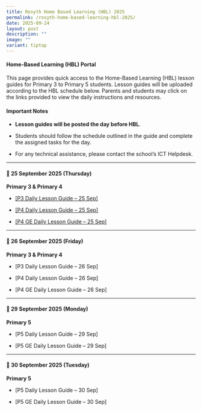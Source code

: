```yaml
---
title: Rosyth Home Based Learning (HBL) 2025
permalink: /rosyth-home-based-learning-hbl-2025/
date: 2025-09-24
layout: post
description: ""
image: ""
variant: tiptap
---
```

<h4>Home-Based Learning (HBL) Portal</h4>
<p>This page provides quick access to the Home-Based Learning (HBL) lesson
guides for Primary 3 to Primary 5 students. Lesson guides will be uploaded
according to the HBL schedule below. Parents and students may click on
the links provided to view the daily instructions and resources.</p>
<h4>Important Notes</h4>
<ul>
<li>
<p><strong>Lesson guides will be posted the day before HBL</strong>.</p>
</li>
<li>
<p>Students should follow the schedule outlined in the guide and complete
the assigned tasks for the day.</p>
</li>
<li>
<p>For any technical assistance, please contact the school’s ICT Helpdesk.</p>
</li>
</ul>
<hr>
<h4>📅 25 September 2025 (Thursday)</h4>
<p><strong>Primary 3 &amp; Primary 4</strong>
</p>
<ul>
<li>
<p><a href="/files/HBL Lesson Guide/2025 HBL/P3_HBL_Lesson_Guide___25_September_2025.pdf" rel="noopener noreferrer nofollow" target="_blank">[P3 Daily Lesson Guide – 25 Sep]</a>
</p>
</li>
<li>
<p><a href="/files/HBL Lesson Guide/2025 HBL/P4_HBL_Lesson_Guide___25_September_2025.pdf" rel="noopener noreferrer nofollow" target="_blank">[P4 Daily Lesson Guide – 25 Sep]</a>
</p>
</li>
<li>
<p><a href="/files/HBL Lesson Guide/2025 HBL/P4_GE_HBL_Lesson_Guide___25_September_2025.pdf" rel="noopener noreferrer nofollow" target="_blank">[P4 GE Daily Lesson Guide – 25 Sep]</a>
</p>
</li>
</ul>
<hr>
<h4>📅 26 September 2025 (Friday)</h4>
<p><strong>Primary 3 &amp; Primary 4</strong>
</p>
<ul>
<li>
<p>[P3 Daily Lesson Guide – 26 Sep]</p>
</li>
<li>
<p>[P4 Daily Lesson Guide – 26 Sep]</p>
</li>
<li>
<p>[P4 GE Daily Lesson Guide – 26 Sep]</p>
</li>
</ul>
<hr>
<h4>📅 29 September 2025 (Monday)</h4>
<p><strong>Primary 5</strong>
</p>
<ul>
<li>
<p>[P5 Daily Lesson Guide – 29 Sep]</p>
</li>
<li>
<p>[P5 GE Daily Lesson Guide – 29 Sep]</p>
</li>
</ul>
<hr>
<h4>📅 30 September 2025 (Tuesday)</h4>
<p><strong>Primary 5</strong>
</p>
<ul>
<li>
<p>[P5 Daily Lesson Guide – 30 Sep]</p>
</li>
<li>
<p>[P5 GE Daily Lesson Guide – 30 Sep]</p>
</li>
</ul>
<p></p>